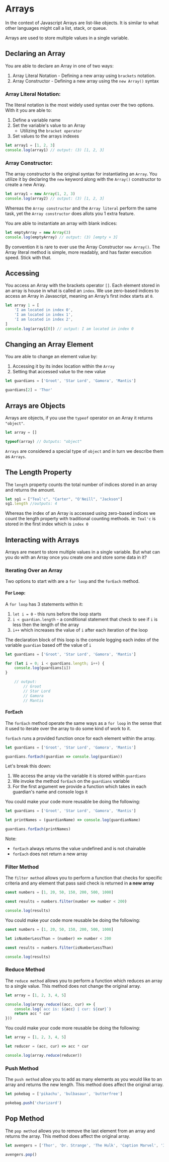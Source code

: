 # Arrays
In the context of Javascript Arrays are list-like objects. It is similar to what other languages might call a list, stack, or queue.

Arrays are used to store multiple values in a single variable.

## Declaring an Array
You are able to declare an Array in one of two ways:
1. Array Literal Notation - Defining a new array using `brackets` notation.
2. Array Constructor - Defining a new array using the `new Array()` syntax

### Array Literal Notation:

The literal notation is the most widely used syntax over the two options.
With it you are able to:
1. Define a variable name
2. Set the variable's value to an Array
   - Utilizing the `bracket operator`
3. Set values to the arrays indexes
```js
let array1 = [1, 2, 3]
console.log(array1) // output: (3) [1, 2, 3]
```

### Array Constructor:
The array constructor is the original syntax for instantiating an `Array`. You utilize it by declaring the `new` keyword along with the `Array()` constructor to create a new Array.

```js
let array1 = new Array(1, 2, 3)
console.log(array2) // output: (3) [1, 2, 3]
```

Whereas the `Array constructor` and the `Array literal` perform the same task, yet the `Array constructor` does allots you 1 extra feature.

You are able to instantiate an array with blank indices:

```js
let emptyArray = new Array(3)
console.log(emptyArray) // output: (3) [empty × 3]
```

By convention it is rare to ever use the Array Constructor `new Array()`. The Array literal method is simple, more readably, and has faster execution speed. Stick with that.

## Accessing
You access an Array with the brackets operator `[]`. Each element stored in an array is house in what is called an `index`. We use zero-based indices to access an Array in Javascript, meaning an Array’s first index starts at `0`.

```js
let array 1 = [
    'I am located in index 0',
    'I am located in index 1',
    'I am located in index 2',
]
console.log(array1[0]) // output: I am located in index 0
```

## Changing an Array Element
You are able to change an element value by:
1. Accessing it by its index location within the `Array`
2. Setting that accessed value to the new value

```js
let guardians = ['Groot', 'Star Lord', 'Gamora', 'Mantis']

guardians[2] = 'Thor'
```
## Arrays are Objects
Arrays are objects, if you use the `typeof` operator on an Array it returns `"object"`.

```js
let array = []

typeof(array) // Outputs: "object"
```

 `Arrays` are considered a special type of `object` and in turn we describe them as `Arrays`.

## The Length Property
The `length` property counts the total number of indices stored in an array and returns the amount.

```js
let sg1 = ["Teal'c", "Carter", "O'Neill", "Jackson"]
sg1.length //outputs: 4
```
Whereas the index of an Array is accessed using zero-based indices we count the length property with traditional counting methods. ie: `Teal'c` is stored in the first index which is `index 0`

## Interacting with Arrays
Arrays are meant to store multiple values in a single variable. But what can you do with an Array once you create one and store some data in it?

### Iterating Over an Array
Two options to start with are a `for loop` and the `forEach` method.

#### For Loop:
A `for loop` has 3 statements within it:
1. `let i = 0` - this runs before the loop starts
2. `i < guardian.length` - a conditional statement that check to see if `i` is less then the length of the array
3. `i++` which increases the value of `i` after each iteration of the loop

The declaration block of this loop is the console logging each index of the variable `guardian` based off the value of `i`
```js
let guardians = ['Groot', 'Star Lord', 'Gamora', 'Mantis']

for (let i = 0; i < guardians.length; i++) {
    console.log(guardians[i])
}

    // output:
        // Groot
        // Star Lord
        // Gamora
        // Mantis
```

#### ForEach
The `forEach` method operate the same ways as a `for loop` in the sense that it used to iterate over the array to do some kind of work to it.

`forEach` runs a provided function once for each element within the array.

```js
let guardians = ['Groot', 'Star Lord', 'Gamora', 'Mantis']

guardians.forEach(guardian => console.log(guardian))
```

Let's break this down:
1. We access the array via the variable it is stored within `guardians`
2. We invoke the method `forEach` on the `guardians` variable
3. For the first argument we provide a function which takes in each guardian's name and console logs it

You could make your code more reusable be doing the following:
```js
let guardians = ['Groot', 'Star Lord', 'Gamora', 'Mantis']

let printNames = (guardianName) => console.log(guardianName)

guardians.forEach(printNames)
```

Note:
- `forEach` always returns the value undefined and is not chainable
- `forEach` does not return a new array



### Filter Method
The `filter method` allows you to perform a function that checks for specific criteria and any element that pass said check is returned in **a new array**
```js
const numbers = [1, 20, 50, 150, 200, 500, 1000]

const results = numbers.filter(number => number < 200)

console.log(results)
```
You could make your code more reusable be doing the following:
```js
const numbers = [1, 20, 50, 150, 200, 500, 1000]

let isNumberLessThan = (number) => number < 200

const results = numbers.filter(isNumberLessThan)

console.log(results)
```

### Reduce Method
The `reduce method` allows you to perform a function which reduces an array to a single value. This method does not change the original array.
```js
let array = [1, 2, 3, 4, 5]

console.log(array.reduce((acc, cur) => {
    console.log(`acc is: ${acc} | cur: ${cur}`)
    return acc * cur
}))
```


You could make your code more reusable be doing the following:

```js
let array = [1, 2, 3, 4, 5]

let reducer = (acc, cur) => acc * cur

console.log(array.reduce(reducer))
```
### Push Method
The `push method` allow you to add as many elements as you would like to an array and returns the new length. This method does affect the original array.

```js
let pokebag = ['pikachu', 'bulbasaur', 'butterfree']

pokebag.push('charizard')
```

## Pop Method

The `pop method` allows you to remove the last element from an array and returns the array. This method does affect the original array.

```js
let avengers = ['Thor', 'Dr. Strange', 'The Hulk', 'Caption Marvel', 'Iron Man']

avengers.pop()
```